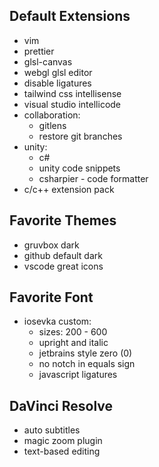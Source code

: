 ## Default Extensions

- vim
- prettier
- glsl-canvas
- webgl glsl editor
- disable ligatures
- tailwind css intellisense
- visual studio intellicode
- collaboration:
  - gitlens
  - restore git branches
- unity:
  - c#
  - unity code snippets
  - csharpier - code formatter
- c/c++ extension pack

## Favorite Themes

- gruvbox dark
- github default dark
- vscode great icons

## Favorite Font

- iosevka custom:
  - sizes: 200 - 600
  - upright and italic
  - jetbrains style zero (0)
  - no notch in equals sign
  - javascript ligatures

## DaVinci Resolve

- auto subtitles
- magic zoom plugin
- text-based editing
